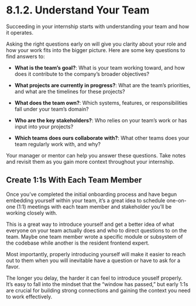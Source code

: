 # 8.1.2. Understand Your Team

Succeeding in your internship starts with understanding your team and how it operates.

Asking the right questions early on will give you clarity about your role and how your work fits into the bigger picture. Here are some key questions to find answers to:

- **What is the team’s goal?**: What is your team working toward, and how does it contribute to the company’s broader objectives?

- **What projects are currently in progress?**: What are the team’s priorities, and what are the timelines for these projects?

- **What does the team own?**: Which systems, features, or responsibilities fall under your team’s domain?

- **Who are the key stakeholders?**: Who relies on your team’s work or has input into your projects?

- **Which teams does ours collaborate with?**: What other teams does your team regularly work with, and why?

Your manager or mentor can help you answer these questions. Take notes and revisit them as you gain more context throughout your internship.

## Create 1:1s With Each Team Member

Once you’ve completed the initial onboarding process and have begun embedding yourself within your team, it’s a great idea to schedule one-on-one (1:1) meetings with each team member and stakeholder you’ll be working closely with.

This is a great way to introduce yourself and get a better idea of what everyone on your team actually does and who to direct questions to on the team. Maybe one team member wrote a specific module or subsystem of the codebase while another is the resident frontend expert.

Most importantly, properly introducing yourself will make it easier to reach out to them when you will inevitable have a question or have to ask for a favor.

The longer you delay, the harder it can feel to introduce youself properly. It’s easy to fall into the mindset that the “window has passed,” but early 1:1s are crucial for building strong connections and gaining the context you need to work effectively.
